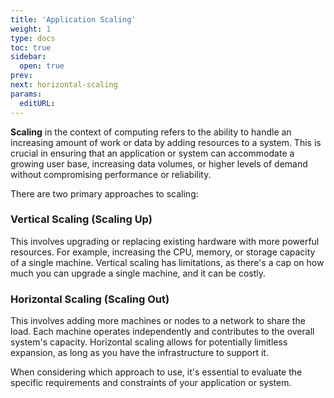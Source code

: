 ```yaml
---
title: 'Application Scaling'
weight: 1
type: docs
toc: true
sidebar:
  open: true
prev: 
next: horizontal-scaling
params:
  editURL:
---
```


**Scaling** in the context of computing refers to the ability to handle an increasing amount of work or data by adding resources to a system. This is crucial in ensuring that an application or system can accommodate a growing user base, increasing data volumes, or higher levels of demand without compromising performance or reliability.

There are two primary approaches to scaling:

### Vertical Scaling (Scaling Up)

This involves upgrading or replacing existing hardware with more powerful resources. For example, increasing the CPU, memory, or storage capacity of a single machine. Vertical scaling has limitations, as there's a cap on how much you can upgrade a single machine, and it can be costly.

### Horizontal Scaling (Scaling Out)

This involves adding more machines or nodes to a network to share the load. Each machine operates independently and contributes to the overall system's capacity. Horizontal scaling allows for potentially limitless expansion, as long as you have the infrastructure to support it.


When considering which approach to use, it's essential to evaluate the specific requirements and constraints of your application or system.
